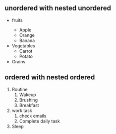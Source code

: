 <!DOCTYPE html>
<html lang="en">
<head>
    <meta charset="UTF-8">
    <meta name="viewport" content="width=device-width, initial-scale=1.0">
    <title>Nested List</title>
</head>
<body>
    <h2>unordered with nested unordered</h2>
    <ul>
        <li>fruits</li>
            <ul>
                <li>Apple</li>
                <li>Orange</li>
                <li>Banana</li>
            </ul>
        <li>Vegetables
           <ul>
                <li>Carrot</li>
                <li>Potato</li>
           </ul>
        </li>
        <li>Grains</li>
    </ul>
    <h2>ordered with nested ordered</h2>
    <ol>
        <li>Routine
            <ol>
                <li>Wakeup</li>
                <li>Brushing</li>
                <li>Breakfast</li>
            </ol>
        </li>
        <li> work task 
            <ol>
                <li>check emails</li>
                <li>Complete daily task</li>
            </ol>
        </li>
        <li>Sleep</li>
    </ol>
</body>
</html>
